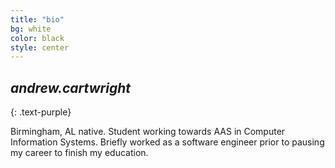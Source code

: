 ```yaml
---
title: "bio"
bg: white
color: black
style: center
---
```


## *andrew.cartwright*
{: .text-purple}

<span class="fa-stack subtlecircle" style="font-size:100px; background:rgba(255,166,0,0.1)">
  <i class="fa fa-circle fa-stack-2x text-white"></i>
  <i class="fa fa-bicycle fa-stack-1x text-orange"></i>
</span>

Birmingham, AL native. Student working towards AAS in Computer Information Systems. Briefly worked as a software engineer prior to pausing my career to finish my education. 

